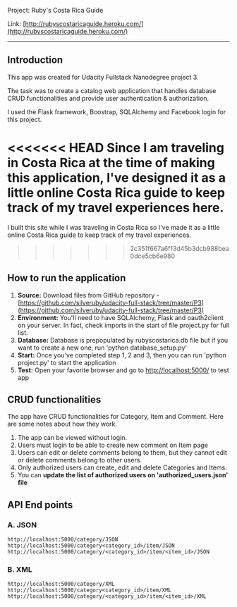 Project: Ruby's Costa Rica Guide

Link: [http://rubyscostaricaguide.heroku.com/](http://rubyscostaricaguide.heroku.com/)

---

## Introduction

This app was created for Udacity Fullstack Nanodegree project 3. 

The task was to create a catalog web application that handles database CRUD functionalities and provide user authentication & authorization. 

I used the Flask framework, Boostrap, SQLAlchemy and Facebook login for this project.  

<<<<<<< HEAD
Since I am traveling in Costa Rica at the time of making this application, I've designed it as a little online Costa Rica guide to keep track of my travel experiences here. 
=======
I built this site while I was traveling in Costa Rica so I've made it as a little online Costa Rica guide to keep track of my travel experiences. 
>>>>>>> 2c351f667a6f13d45b3dcb988bea0dce5cb6e980

## How to run the application

1. **Source:** Download files from GitHub repository - [https://github.com/silveruby/udacity-full-stack/tree/master/P3](https://github.com/silveruby/udacity-full-stack/tree/master/P3)
2. **Environment:** You'll need to have SQLAlchemy, Flask and oauth2client on your server. In fact, check imports in the start of file project.py for full list. 
3. **Database:** Database is prepopulated by rubyscostarica.db file but if you want to create a new one, run 'python database_setup.py'
4. **Start:** Once you've completed step 1, 2 and 3, then you can run 'python project.py' to start the application
5. **Test:** Open your favorite browser and go to [http://localhost:5000/](http://localhost:5000/) to test app

## CRUD functionalities

The app have CRUD functionalities for Category, Item and Comment. Here are some notes about how they work. 

1. The app can be viewed without login.
2. Users must login to be able to create new comment on Item page
3. Users can edit or delete comments belong to them, but they cannot edit or delete comments belong to other users. 
4. Only authorized users can create, edit and delete Categories and Items. 
5. You can **update the list of authorized users on 'authorized_users.json' file**

## API End points

### A. JSON
	http://localhost:5000/category/JSON
	http://localhost:5000/category<category_id>/item/JSON
	http://localhost:5000/category/<category_id>/item/<item_id>/JSON

### B. XML
	http://localhost:5000/category/XML
	http://localhost:5000/category<category_id>/item/XML
	http://localhost:5000/category/<category_id>/item/<item_id>/XML



